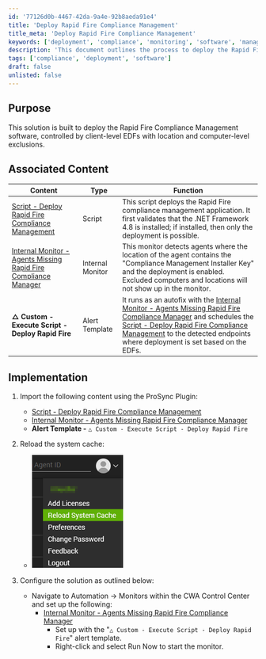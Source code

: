 ```yaml
---
id: '77126d0b-4467-42da-9a4e-92b8aeda91e4'
title: 'Deploy Rapid Fire Compliance Management'
title_meta: 'Deploy Rapid Fire Compliance Management'
keywords: ['deployment', 'compliance', 'monitoring', 'software', 'management']
description: 'This document outlines the process to deploy the Rapid Fire Compliance Management software using client-level EDFs with specific location and computer-level exclusions. It includes associated scripts, monitors, and implementation steps to ensure a successful deployment.'
tags: ['compliance', 'deployment', 'software']
draft: false
unlisted: false
---
```


## Purpose

This solution is built to deploy the Rapid Fire Compliance Management software, controlled by client-level EDFs with location and computer-level exclusions.

## Associated Content

| Content                                                                                               | Type            | Function                                                                                                                                                                                                                   |
|-------------------------------------------------------------------------------------------------------|-----------------|---------------------------------------------------------------------------------------------------------------------------------------------------------------------------------------------------------------------------|
| [Script - Deploy Rapid Fire Compliance Management](<../cwa/scripts/Deploy Rapid Fire Compliance Management.md>)   | Script          | This script deploys the Rapid Fire compliance management application. It first validates that the .NET Framework 4.8 is installed; if installed, then only the deployment is possible.                                     |
| [Internal Monitor - Agents Missing Rapid Fire Compliance Manager](<../cwa/monitors/Agents Missing Rapid Fire Compliance Manager.md>) | Internal Monitor | This monitor detects agents where the location of the agent contains the "Compliance Management Installer Key" and the deployment is enabled. Excluded computers and locations will not show up in the monitor.            |
| **△ Custom - Execute Script - Deploy Rapid Fire**                                                   | Alert Template   | It runs as an autofix with the [Internal Monitor - Agents Missing Rapid Fire Compliance Manager](<../cwa/monitors/Agents Missing Rapid Fire Compliance Manager.md>) and schedules the [Script - Deploy Rapid Fire Compliance Management](<../cwa/scripts/Deploy Rapid Fire Compliance Management.md>) to the detected endpoints where deployment is set based on the EDFs. |

## Implementation

1. Import the following content using the ProSync Plugin:
   - [Script - Deploy Rapid Fire Compliance Management](<../cwa/scripts/Deploy Rapid Fire Compliance Management.md>)
   - [Internal Monitor - Agents Missing Rapid Fire Compliance Manager](<../cwa/monitors/Agents Missing Rapid Fire Compliance Manager.md>)
   - **Alert Template -** `△ Custom - Execute Script - Deploy Rapid Fire`

2. Reload the system cache:
   - ![Reload Cache](../../static/img/Deploy-Rapid-Fire-Compliance-Management/image_3.png)

3. Configure the solution as outlined below:
   - Navigate to Automation → Monitors within the CWA Control Center and set up the following:
     - [Internal Monitor - Agents Missing Rapid Fire Compliance Manager](<../cwa/monitors/Agents Missing Rapid Fire Compliance Manager.md>)
       - Set up with the "`△ Custom - Execute Script - Deploy Rapid Fire`" alert template.
       - Right-click and select Run Now to start the monitor.




